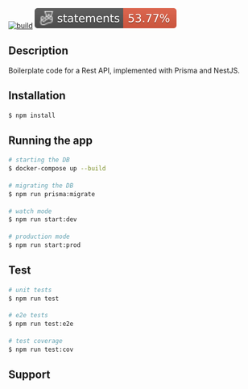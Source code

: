[![build](https://github.com/alexmantaut/nestjs-prisma-boilerplate/actions/workflows/node.js.yml/badge.svg)](https://github.com/alexmantaut/nestjs-prisma-boilerplate/actions/workflows/node.js.yml)
![Statements](./badges/coverage-statements.svg)
## Description

Boilerplate code for a Rest API, implemented with Prisma and NestJS.

## Installation

```bash
$ npm install
```

## Running the app

```bash
# starting the DB
$ docker-compose up --build

# migrating the DB
$ npm run prisma:migrate

# watch mode
$ npm run start:dev

# production mode
$ npm run start:prod
```

## Test

```bash
# unit tests
$ npm run test

# e2e tests
$ npm run test:e2e

# test coverage
$ npm run test:cov
```

## Support
